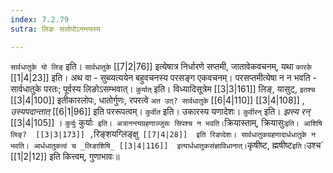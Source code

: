 ```yaml
---
index: 7.2.79
sutra: लिङः सलोपोऽनन्त्यस्य

---
```

   `सार्वधातुके यो लिङ्` इति। `सार्वधातुके`  [[7|2|76]]  इत्येषात्र निर्धारणे सप्तमी, जातावेकवचनम्, यथा `कारके`  [[1|4|23]]  इति। अथ वा - सुब्व्यत्ययेन बहुवचनस्य परसङ्ग एकवचनम्। परसप्तमीत्येषा न न भवति - सार्वधातुके परतः; पूर्वस्य लिङोऽसम्भवात्। `कुर्यात्` इति। विध्यादिसूत्रेम  [[3|3|161]]  लिङ्, यासुट्, `इतश्च`  [[3|4|100]]  इतीकारलोपः, धातोर्गुणः, रपरत्वे `अत उत्? सार्वधातुके`  [[6|4|110]]   [[3|4|108]] , _उस्यपदान्तात्‌_ [[6|1|96]]  इति पररूपत्वम्। `कुर्वीत` इति। उकारस्य यणादेशः। `कुर्वीरन्` इति। _झस्य रन्_ [[3|4|105]] । `कुर्युः` कुर्याः` इति। अत्रानन्त्यग्रहणाज्जुसः सिपश्च न भवति।`क्रियास्ताम्, क्रियासुः` इति। आशिषि लिङ्?  [[3|3|173]] , `रिङ्शयग्लिङ्क्षु`  [[7|4|28]]  इति रिङादेशः। सार्वधातुकग्रहणादार्धधातुके न भवति। आर्धधातुकत्वं च _लिङाशिषि_ [[3|4|116]]  इत्यार्धधातुकसंज्ञाविधानात्। `कृषीष्ट, ह्मषीष्ट` इति। `उश्च`  [[1|2|12]]  इति कित्त्वम्, गुणाभावः॥